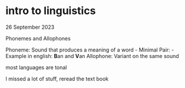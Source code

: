 # intro to linguistics

26 September 2023

Phonemes and Allophones

Phoneme: Sound that produces a meaning of a word
        - Minimal Pair:
            - Example in english: **B**an and **V**an
Allophone: Variant on the same sound

most languages are tonal


I missed a lot of stuff, reread the text book


